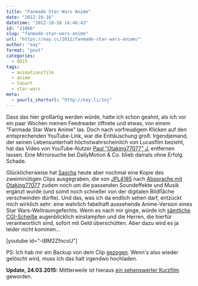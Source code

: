 ```yaml
---
title: "Fanmade Star Wars Anime"
date: "2012-10-16"
datetime: "2012-10-16 14:46:43"
id: "21066"
slug: "fanmade-star-wars-anime"
url: "https://eay.cc/2012/fanmade-star-wars-anime/"
author: "eay"
format: "post"
categories:
  - 0815
tags:
  - animationsfilm
  - anime
  - fanart
  - star-wars
meta:
  - yourls_shorturl: "http://eay.li/1nj"
---
```


Dass das hier großartig werden würde, hatte ich schon geahnt, als ich vor ein paar Wochen meinen Feedreader öffnete und etwas, von einem "Fanmade Star Wars Anime" las. Doch nach vorfreudigem Klicken auf den entsprechenden YouTube-Link, war die Enttäuschung groß: Irgendjemand, der seinen Lebensunterhalt höchstwahrscheinlich von Lucasfilm bezieht, hat das Video von YouTube-Nutzer [Paul "Otaking77077" J.](http://www.youtube.com/user/otaking77077) entfernen lassen. Eine Mirrorsuche bei DailyMotion & Co. blieb damals ohne Erfolg. Schade.

Glücklicherweise hat [Sascha](http://www.pewpewpew.de/2012/10/16/fanmade-star-wars-anime/) heute aber nochmal eine Kopie des zweiminütigen Clips ausgegraben, die von [JPL4185](http://www.youtube.com/user/JPL4185) nach [Absprache mit Otaking77077](http://i.imgur.com/wIkXo.jpg) zudem noch um die passenden Soundeffekte und Musik ergänzt wurde (und somit noch schneller von der digitalen Bildfläche verschwinden dürfte). Und das, was ich da endlich sehen darf, entzückt mich wirklich sehr: eine wahrlich fabelhaft aussehende Anime-Version eines Star Wars-Weltraumgefechts. Wenn es nach mir ginge, würde ich [sämtliche](http://owley.ch/2012/08/25/trailer-star-wars-detours/) [CGI-Scheiße](//eay.cc/2008/worst-star-wars-ever/) augenblicklich einstampfen und die Herren, die hierfür verantwortlich sind, sofort mit Geld überschütten. Aber dazu wird es ja leider nicht kommen...

\[youtube id="-tBM2ZfncoU"\]

PS: Ich hab mir ein Backup von dem Clip [gezogen](http://clipgrab.de/). Wenn's also wieder gelöscht wird, muss ich das halt irgendwo hochladen.

**Update, 24.03.2015:** Mittlerweile ist hieraus [ein sehenswerter Kurzfilm](https://eay.cc/2015/tie-fighter-fanmade-star-wars-anime/) geworden.
